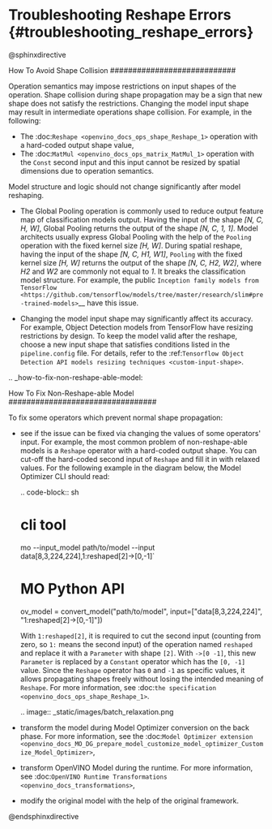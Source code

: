 # Troubleshooting Reshape Errors {#troubleshooting_reshape_errors}

@sphinxdirective

How To Avoid Shape Collision
############################

Operation semantics may impose restrictions on input shapes of the operation.
Shape collision during shape propagation may be a sign that new shape does not satisfy the restrictions.
Changing the model input shape may result in intermediate operations shape collision. For example, in the following:

* The :doc:`Reshape <openvino_docs_ops_shape_Reshape_1>` operation with a hard-coded output shape value,
* The :doc:`MatMul <openvino_docs_ops_matrix_MatMul_1>` operation with the ``Const`` second input and this input cannot be resized by spatial dimensions due to operation semantics.

Model structure and logic should not change significantly after model reshaping.

* The Global Pooling operation is commonly used to reduce output feature map of classification models output. Having the input of the shape *[N, C, H, W]*, Global Pooling returns the output of the shape *[N, C, 1, 1]*. Model architects usually express Global Pooling with the help of the ``Pooling`` operation with the fixed kernel size *[H, W]*. During spatial reshape, having the input of the shape *[N, C, H1, W1]*, ``Pooling`` with the fixed kernel size *[H, W]* returns the output of the shape *[N, C, H2, W2]*, where *H2* and *W2* are commonly not equal to *1*. It breaks the classification model structure. For example, the public `Inception family models from TensorFlow <https://github.com/tensorflow/models/tree/master/research/slim#pre-trained-models>`__ have this issue.

* Changing the model input shape may significantly affect its accuracy. For example, Object Detection models from TensorFlow have resizing restrictions by design. To keep the model valid after the reshape, choose a new input shape that satisfies conditions listed in the ``pipeline.config`` file. For details, refer to the :ref:`Tensorflow Object Detection API models resizing techniques <custom-input-shape>`.

.. _how-to-fix-non-reshape-able-model:

How To Fix Non-Reshape-able Model
#################################

To fix some operators which prevent normal shape propagation:

* see if the issue can be fixed via changing the values of some operators' input. For example, the most common problem of non-reshape-able models is a ``Reshape`` operator with a hard-coded output shape. You can cut-off the hard-coded second input of ``Reshape`` and fill it in with relaxed values. For the following example in the diagram below, the Model Optimizer CLI should read:

  .. code-block:: sh

     # cli tool
     mo --input_model path/to/model --input data[8,3,224,224],1:reshaped[2]->[0,-1]`

     # MO Python API
     ov_model = convert_model("path/to/model", input=["data[8,3,224,224]", "1:reshaped[2]->[0,-1]"])


  With ``1:reshaped[2]``, it is required to cut the second input (counting from zero, so ``1:`` means the second input) of the operation named ``reshaped`` and replace it with a ``Parameter`` with shape ``[2]``.
  With ``->[0 -1]``, this new ``Parameter`` is replaced by a ``Constant`` operator which has the ``[0, -1]`` value.
  Since the ``Reshape`` operator has ``0`` and ``-1`` as specific values, it allows propagating shapes freely without losing the intended meaning of ``Reshape``.   For more information, see :doc:`the specification <openvino_docs_ops_shape_Reshape_1>`.

  .. image:: _static/images/batch_relaxation.png

* transform the model during Model Optimizer conversion on the back phase. For more information, see the :doc:`Model Optimizer extension <openvino_docs_MO_DG_prepare_model_customize_model_optimizer_Customize_Model_Optimizer>`,
* transform OpenVINO Model during the runtime. For more information, see :doc:`OpenVINO Runtime Transformations <openvino_docs_transformations>`,
* modify the original model with the help of the original framework.

@endsphinxdirective
